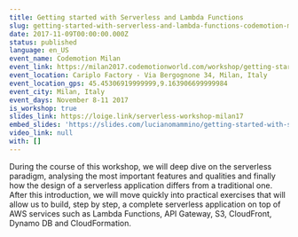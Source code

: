 ```yaml
---
title: Getting started with Serverless and Lambda Functions
slug: getting-started-with-serverless-and-lambda-functions-codemotion-milan
date: 2017-11-09T00:00:00.000Z
status: published
language: en_US
event_name: Codemotion Milan
event_link: https://milan2017.codemotionworld.com/workshop/getting-started-with-serverless-and-lambda-functions/
event_location: Cariplo Factory - Via Bergognone 34, Milan, Italy
event_location_gps: 45.45306919999999,9.163906699999984
event_city: Milan, Italy
event_days: November 8-11 2017
is_workshop: true
slides_link: https://loige.link/serverless-workshop-milan17
embed_slides: 'https://slides.com/lucianomammino/getting-started-with-serverless-and-lambda-functions-codemotion-milan2017/embed'
video_link: null
with: []
---
```


During the course of this workshop, we will deep dive on the serverless paradigm, analysing the most important features and qualities and finally how the design of a serverless application differs from a traditional one. After this introduction, we will move quickly into practical exercises that will allow us to build, step by step, a complete serverless application on top of AWS services such as Lambda Functions, API Gateway, S3, CloudFront, Dynamo DB and CloudFormation.
